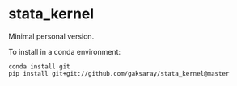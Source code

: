 # stata_kernel

Minimal personal version.

To install in a conda environment:
```
conda install git
pip install git+git://github.com/gaksaray/stata_kernel@master
```

